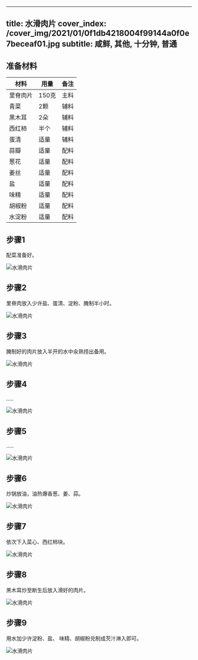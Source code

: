 
---
title: 水滑肉片
cover_index: /cover_img/2021/01/0f1db4218004f99144a0f0e7beceaf01.jpg
subtitle: 咸鲜, 其他, 十分钟, 普通
---

## 准备材料

| 材料     | 用量 | 备注|
| ------- | ----- | --- |
| 里脊肉片 | 150克| 主料 |
| 青菜 | 2颗| 辅料 |
| 黑木耳 | 2朵| 辅料 |
| 西红柿 | 半个| 辅料 |
| 蛋清 | 适量| 辅料 |
| 蒜瓣 | 适量| 配料 |
| 葱花 | 适量| 配料 |
| 姜丝 | 适量| 配料 |
| 盐 | 适量| 配料 |
| 味精 | 适量| 配料 |
| 胡椒粉 | 适量| 配料 |
| 水淀粉 | 适量| 配料 |

## 步骤1

配菜准备好。

![水滑肉片](https://i8.meishichina.com/attachment/recipe/201010/201010261536097.jpg?x-oss-process=style/p320) 

## 步骤2

里脊肉放入少许盐、蛋清、淀粉、腌制半小时。

![水滑肉片](https://i8.meishichina.com/attachment/recipe/201010/201010261536265.jpg?x-oss-process=style/p320) 

## 步骤3

腌制好的肉片放入半开的水中汆熟捞出备用。

![水滑肉片](https://i8.meishichina.com/attachment/recipe/201010/201010261536432.jpg?x-oss-process=style/p320) 

## 步骤4

.....

![水滑肉片](https://i8.meishichina.com/attachment/recipe/201010/201010261536587.jpg?x-oss-process=style/p320) 

## 步骤5

.....

![水滑肉片](https://i8.meishichina.com/attachment/recipe/201010/201010261537096.jpg?x-oss-process=style/p320) 

## 步骤6

炒锅放油，油热爆香葱、姜、蒜。

![水滑肉片](https://i8.meishichina.com/attachment/recipe/201010/201010261537373.jpg?x-oss-process=style/p320) 

## 步骤7

依次下入菜心、西红柿块。

![水滑肉片](https://i8.meishichina.com/attachment/recipe/201010/201010261538182.jpg?x-oss-process=style/p320) 

## 步骤8

黑木耳炒至断生后放入滑好的肉片。

![水滑肉片](https://i8.meishichina.com/attachment/recipe/201010/201010261538270.jpg?x-oss-process=style/p320) 

## 步骤9

用水加少许淀粉、盐、 味精、胡椒粉兑制成芡汁淋入即可。

![水滑肉片](https://i8.meishichina.com/attachment/recipe/201010/201010261539189.jpg?x-oss-process=style/p320) 


